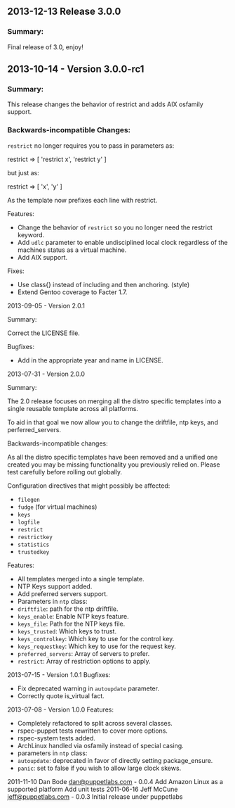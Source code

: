 ## 2013-12-13 Release 3.0.0
### Summary:

Final release of 3.0, enjoy!

## 2013-10-14 - Version 3.0.0-rc1

### Summary:

This release changes the behavior of restrict and adds AIX osfamily support.

### Backwards-incompatible Changes:

`restrict` no longer requires you to pass in parameters as:

restrict => [ 'restrict x', 'restrict y' ]

but just as:

restrict => [ 'x', 'y' ]

As the template now prefixes each line with restrict.

Features:
- Change the behavior of `restrict` so you no longer need the restrict
keyword.
- Add `udlc` parameter to enable undisciplined local clock regardless of the
machines status as a virtual machine.
- Add AIX support.

Fixes:
- Use class{} instead of including and then anchoring. (style)
- Extend Gentoo coverage to Facter 1.7.

2013-09-05 - Version 2.0.1

Summary:

Correct the LICENSE file.

Bugfixes:
- Add in the appropriate year and name in LICENSE.

2013-07-31 - Version 2.0.0

Summary:

The 2.0 release focuses on merging all the distro specific
templates into a single reusable template across all platforms.

To aid in that goal we now allow you to change the driftfile,
ntp keys, and perferred_servers.

Backwards-incompatible changes:

As all the distro specific templates have been removed and a
unified one created you may be missing functionality you
previously relied on.  Please test carefully before rolling
out globally.

Configuration directives that might possibly be affected:
- `filegen`
- `fudge` (for virtual machines)
- `keys`
- `logfile`
- `restrict`
- `restrictkey`
- `statistics`
- `trustedkey`

Features:
- All templates merged into a single template.
- NTP Keys support added.
- Add preferred servers support.
- Parameters in `ntp` class:
 - `driftfile`: path for the ntp driftfile.
 - `keys_enable`: Enable NTP keys feature.
 - `keys_file`: Path for the NTP keys file.
 - `keys_trusted`: Which keys to trust.
 - `keys_controlkey`: Which key to use for the control key.
 - `keys_requestkey`: Which key to use for the request key.
 - `preferred_servers`: Array of servers to prefer.
 - `restrict`: Array of restriction options to apply.

2013-07-15 - Version 1.0.1
Bugfixes:
- Fix deprecated warning in `autoupdate` parameter.
- Correctly quote is_virtual fact.

2013-07-08 - Version 1.0.0
Features:
- Completely refactored to split across several classes.
- rspec-puppet tests rewritten to cover more options.
- rspec-system tests added.
- ArchLinux handled via osfamily instead of special casing.
- parameters in `ntp` class:
 - `autoupdate`: deprecated in favor of directly setting package_ensure.
 - `panic`: set to false if you wish to allow large clock skews. 

2011-11-10 Dan Bode <dan@puppetlabs.com> - 0.0.4
Add Amazon Linux as a supported platform
Add unit tests
2011-06-16 Jeff McCune <jeff@puppetlabs.com> - 0.0.3
Initial release under puppetlabs
